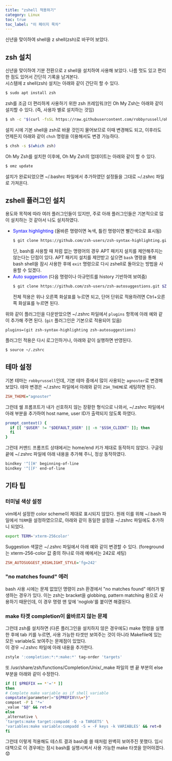 ```yaml
---
title: "zshell 적용하기"
category: Linux
toc: true
toc_label: "이 페이지 목차"
---
```


신년을 맞이하여 shell을 z shell(zsh)로 바꾸어 보았다.

## zsh 설치
신년을 맞이하여 기분 전환으로 z shell을 설치하여 사용해 보았다. 나름 멋도 있고 편리한 점도 있어서 간단히 기록을 남겨본다.  
시스템에 z shell(zsh) 설치는 아래와 같이 간단히 할 수 있다.
```sh
$ sudo apt install zsh
```
zsh를 조금 더 편리하게 사용하기 위한 zsh 프레임워크인 Oh My Zsh는 아래와 같이 설치할 수 있다. (즉, 사용자 별로 설치하는 것임)
```sh
$ sh -c "$(curl -fsSL https://raw.githubusercontent.com/robbyrussell/oh-my-zsh/master/tools/install.sh)"
```
설치 시에 기본 shell을 zsh로 바꿀 것인지 물어보므로 이때 변경해도 되고, 이후라도 언제든지 아래와 같이 `chsh` 명령을 이용해서도 변경 가능하다.
```sh
$ chsh -s $(which zsh)
```
Oh My Zsh를 설치한 이후에, Oh My Zsh의 업데이트는 아래와 같이 할 수 있다.
```sh
$ omz update
```

설치가 완료되었으면 ~/.bashrc 파일에서 추가하였던 설정들을 그대로 ~/.zshrc 파일로 가져온다.

## zshell 플러그인 설치
용도와 목적에 따라 여러 플러그인들이 있지만, 주로 아래 플러그인들은 기본적으로 많이 설치하는 것 같아서 나도 설치하였다.
- <span style="color:blue">Syntax highlighting</span> (올바른 명령이면 녹색, 틀린 명령이면 빨간색으로 표시됨)
  ```sh
  $ git clone https://github.com/zsh-users/zsh-syntax-highlighting.git $ZSH_CUSTOM/plugins/zsh-syntax-highlighting
  ```
  단, bash를 사용할 때 처럼 없는 명령어의 경우 APT 패키지 설치를 제안해주지는 않는다는 단점이 있다. APT 패키지 설치를 제안받고 싶으면 `bash` 명령을 통해 bash shell을 잠시 사용한 후에 `exit` 명령으로 다시 zshell로 돌아오는 방법을 사용할 수 있겠다.
- <span style="color:blue">Auto suggestion</span> (다음 명령이나 아규먼트를 history 기반하여 보여줌)
  ```sh
  $ git clone https://github.com/zsh-users/zsh-autosuggestions.git $ZSH_CUSTOM/plugins/zsh-autosuggestions
  ```
  전체 적용은 위나 오른쪽 화살표를 누르면 되고, 단어 단위로 적용하려면 Ctrl+오른쪽 화살표를 누르면 된다.

위와 같이 플러그인을 다운받았으면 ~/.zshrc 파일에서 `plugins` 항목에 아래 예와 같이 추가해 주면 된다. (`git` 플러그인은 기본으로 적용되어 있음)
```
plugins=(git zsh-syntax-highlighting zsh-autosuggestions)
```
플러그인 적용은 다시 로그인하거나, 아래와 같이 실행하면 반영된다.
```sh
$ source ~/.zshrc
```

## 테마 설정
기본 테마는 `robbyrussell`인데, 기본 테마 중에서 많이 사용되는 `agnoster`로 변경해 보았다. 테마 변경은 ~/.zshrc 파일에서 아래와 같이 `ZSH_THEME`로 세팅하면 된다.
```ini
ZSH_THEME="agnoster"
```
그런데 쉘 프롬프트가 내가 선호하지 않는 장황한 형식으로 나와서, ~/.zshrc 파일에서 아래 부분을 추가하여 host name, user ID가 출력되지 않도록 하였다.
```sh
prompt_context() {
  if [[ "$USER" != "$DEFAULT_USER" || -n "$SSH_CLIENT" ]]; then
  fi
}
```

그런데 커맨드 프롬프트 상태에서는 home/end 키가 제대로 동작하지 않았다. 구글링 끝에 ~/.zshrc 파일에 아래 내용을 추가해 주니, 정상 동작하였다.
```sh
bindkey '^[[H' beginning-of-line
bindkey '^[[F' end-of-line
```

## 기타 팁

### 터미널 색상 설정
vim에서 설정한 color scheme이 제대로 표시되지 않았다. 원래 이를 위해 ~/.bash 파일에서 `TERM`을 설정하였으므로, 아래와 같이 동일한 설정을 ~/.zshrc 파일에도 추가하니 되었다.
```sh
export TERM='xterm-256color'
```
Suggestion 색깔은 ~/.zshrc 파일에서 아래 예와 같이 변경할 수 있다. (foreground는 xterm-256-color 값 중의 하나로 아래 예에서는 242로 세팅)
```ini
ZSH_AUTOSUGGEST_HIGHLIGHT_STYLE='fg=242'
```

### "no matches found" 에러
bash 사용 시에는 문제 없었던 명령이 zsh 환경에서 "no matches found" 에러가 발생하는 경우가 있다. 이는 zsh는 bracket을 globbing, pattern matching 용으로 사용하기 때문인데, 이 경우 명령 맨 앞에 'noglob'를 붙이면 해결된다.

### make 타겟 completion이 올바르지 않는 문제
그런데 zsh를 설치하면 (다른 플러그인을 설치하지 않은 경우에도) make 명령을 실행한 후에 tab 키를 누르면, 사용 가능한 타겟만 보여주는 것이 아니라 Makefile에 있는 모든 variable도 보여주는 문제점이 있었다.  
이 경우 ~/.zshrc 파일에 아래 내용을 추가한다.
```bash
zstyle ':completion:*:*:make:*' tag-order 'targets'
```
또 /usr/share/zsh/functions/Completion/Unix/_make 파일의 맨 끝 부분의 else 부분을 아래와 같이 수정한다.
  ```bash
if [[ $PREFIX == *'='* ]]
then
  # Complete make variable as if shell variable
  compstate[parameter]="${PREFIX%%\=*}"
  compset -P 1 '*='
  _value "$@" && ret=0
else
  _alternative \
  'targets:make target:compadd -Q -a TARGETS' \
  'variables:make variable:compadd -S = -F keys -k VARIABLES' && ret=0
fi
```
그런데 이렇게 적용해도 테스트 결과 bash를 쓸 때처럼 완벽히 보여주진 못했다. 임시 대책으로 이 경우에는 잠시 bash를 실행시켜서 사용 가능한 make 타겟을 얻어야겠다.😟

